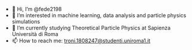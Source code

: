 - 👋 Hi, I’m @fede2198
- 👀 I’m interested in machine learning, data analysis and particle physics simulations
- 🌱 I’m currently studying Theoretical Particle Physics at Sapienza Università di Roma
- 📫 How to reach me: troni.1808247@studenti.uniroma1.it
